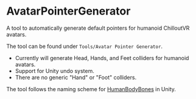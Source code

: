 # AvatarPointerGenerator

A tool to automatically generate default pointers for humanoid ChilloutVR avatars.

The tool can be found under `Tools/Avatar Pointer Generator`.

- Currently will generate Head, Hands, and Feet colliders for humanoid avatars. 
- Support for Unity undo system. 
- There are no generic "Hand" or "Foot" colliders.

The tool follows the naming scheme for [HumanBodyBones](https://docs.unity3d.com/ScriptReference/HumanBodyBones.html) in Unity.


